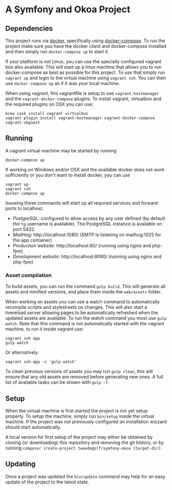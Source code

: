 # A Symfony and Okoa Project

## Dependencies
This project runs via [docker](https://www.docker.com/), specifically using
[docker-compose](https://docs.docker.com/compose/). To run the project make sure
you have the docker client and docker-compose installed and then simply run
`docker-compose up` to start it.

If your platform is not Linux, you can use the specially configured vagrant box
also available. This will start up a linux machine that allows you to run
docker-compose as best as possible for this project. To use that simply run
`vagrant up` and login to the virtual machine using `vagrant ssh`. You can then
use `docker-compose up` as if it was your local machine.

When using vagrant, this vagrantfile is setup to use `vagrant-hostmanager` and
the `vagrant-docker-compose` plugins. To install vagrant, virtualbox and the
required plugins on OSX you can use:

    brew cask install vagrant virtualbox
    vagrant plugin install vagrant-hostmanager vagrant-docker-compose vagrant-vbguest 

## Running
A vagrant virtual machine may be started by running
    
    docker-compose up
    
If working on Windows and/or OSX and the available docker does not work 
sufficiently or you don't want to install docker, you can use

    vagrant up
    vagrant ssh
    docker-compose up
    
   
Issueing these commands will start up all required services and forward ports to
localhost.

- *PostgreSQL*: configured to allow access by any user defined (by default
  the `tg` username is available). The PostgreSQL instance is available on 
  port 5432.
- *MailHog*: http://localhost:1080/ (SMTP is listening on mailhog:1025 for the
  app container)
- *Production website*: http://localhost:80/ (running using nginx and php-fpm)
- *Development website*: http://localhost:8080/ (running using nginx and 
  php-fpm)

### Asset compilation
To build assets, you can run the command `gulp build`. This will generate all
assets and minified versions, and place them inside the `web/assets` folder.

When working on assets you can use a watch command to automatically recompile
scripts and stylesheets on changes. This will also start a livereload server
allowing pages to be automatically refreshed when the updated assets are
available. To run the watch command you must use `gulp watch`. Note that this
command is not automatically started with the vagrant machine, to run it inside
vagrant use:

    vagrant ssh app
    gulp watch
    
Or alternatively:

    vagrant ssh app -c 'gulp watch'

To clean previous versions of assets you may run `gulp clean`, this will ensure
that any old assets are removed before generating new ones. A full list of
available tasks can be shown with `gulp -T`.

## Setup
When the virtual machine is first started the project is not yet setup properly.
To setup the machine, simply run `bin/setup` inside the virtual machine. If the
project was not previously configured an installation wizzard should start
automatically. 

A local version for first setup of the project may either be obtained by cloning
(or downloading) this repository and removing the git history, or by running 
`composer create-project tweedegolf/symfony-okoa [target-dir]`.

## Updating
Once a project was updated the `bin/update` command may help for an easy update
of the project to the latest state.
